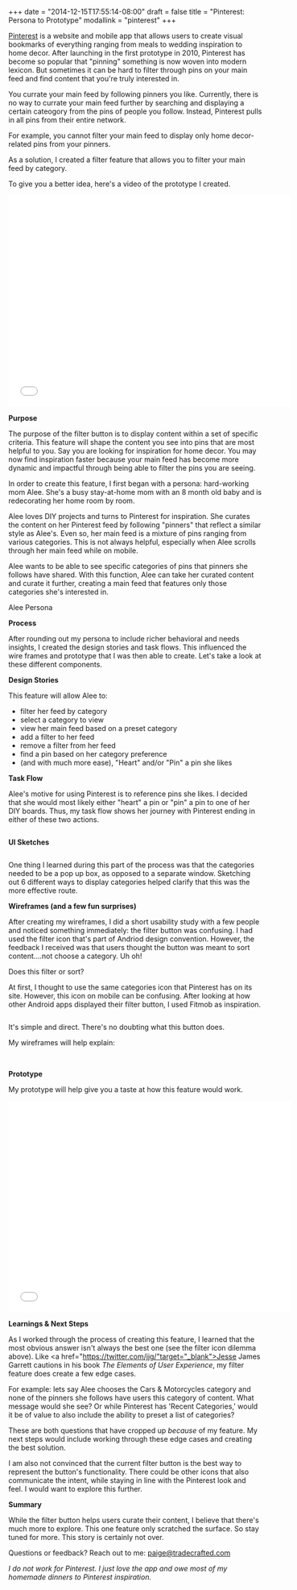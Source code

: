 +++
date = "2014-12-15T17:55:14-08:00"
draft = false
title = "Pinterest: Persona to Prototype"
modallink = "pinterest"
+++

<a href="http://www.pinterest.com" target="_blank">Pinterest</a> is a website and mobile app that allows users to create visual bookmarks of everything ranging from meals to wedding inspiration to home decor. After launching in the first prototype in 2010, Pinterest has become so popular that "pinning" something is now woven into modern lexicon. But sometimes it can be hard to filter through pins on your main feed and find content that you're truly interested in.
 
You currate your main feed by following pinners you like. Currently, there is no way to currate your main feed further by searching and displaying a certain cateogory from the pins of people you follow. Instead, Pinterest pulls in all pins from their entire network. 

For example, you cannot filter your main feed to display only home decor-related pins from your pinners.

As a solution, I created a filter feature that allows you to filter your main feed by category. 

To give you a better idea, here's a video of the prototype I created. 

<iframe width="560" height="420" src="//www.youtube.com/embed/o3G0VbCgDjo" frameborder="0" allowfullscreen></iframe>

**Purpose**

The purpose of the filter button is to display content within a set of specific criteria. This feature will shape the content you see into pins that are most helpful to you. Say you are looking for inspiration for home decor. You may now find inspiration faster because your main feed has become more dynamic and impactful through being able to filter the pins you are seeing. 

In order to create this feature, I first began with a persona: hard-working mom Alee. She's a busy stay-at-home mom with an 8 month old baby and is redecorating her home room by room. 

Alee loves DIY projects and turns to Pinterest for inspiration. She curates the content on her Pinterest feed by following "pinners" that reflect a similar style as Alee's. Even so, her main feed is a mixture of pins ranging from various categories. This is not always helpful, especially when Alee scrolls through her main feed while on mobile. 

Alee wants to be able to see specific categories of pins that pinners she follows have shared. With this function, Alee can take her curated content and curate it further, creating a main feed that features only those categories she's interested in. 

<img class="img-responsive img-centered" src="/images/AleePersona.jpg" alt="">
<div class="image-caption">Alee Persona</div>

**Process**

After rounding out my persona to include richer behavioral and needs insights, I created the design stories and task flows. This influenced the wire frames and prototype that I was then able to create. Let's take a look at these different components.

**Design Stories**

This feature will allow Alee to:

- filter her feed by category
- select a category to view
- view her main feed based on a preset category
- add a filter to her feed
- remove a filter from her feed
- find a pin based on her category preference 
- (and with much more ease), "Heart" and/or "Pin" a pin she likes 
 
**Task Flow**

Alee's motive for using Pinterest is to reference pins she likes. I decided that she would most likely either "heart" a pin or "pin" a pin to one of her DIY boards. Thus, my task flow shows her journey with Pinterest ending in either of these two actions. 

<img class="img-responsive img-centered" src="/images/Pinterest Task Flow.jpg" alt="">

**UI Sketches**

<img class="img-responsive img-centered" src="/images/WireFrames.jpg" alt="">

One thing I learned during this part of the process was that the categories needed to be a pop up box, as opposed to a separate window. Sketching out 6 different ways to display categories helped clarify that this was the more effective route. 

**Wireframes (and a few fun surprises)**

After creating my wireframes, I did a short usability study with a few people and noticed something immediately: the filter button was confusing. 
I had used the filter icon that's part of Andriod design convention. However, the feedback I received was that users thought the button was meant to sort content....not choose a category. Uh oh!

<img class="img-responsive img-centered" src="/images/filter.jpg" alt="">
<div class="image-caption">Does this filter or sort?</div>

At first, I thought to use the same categories icon that Pinterest has on its site. However, this icon on mobile can be confusing. After looking at how other Android apps displayed their filter button, I used Fitmob as inspiration. 

<img class="img-responsive img-centered" src="/images/fitmob.jpg" alt="">

It's simple and direct. There's no doubting what this button does. 

My wireframes will help explain:

<img class="img-responsive img-centered" src="/images/Wireframes 1.jpg" alt="">

<img class="img-responsive img-centered" src="/images/Updatedwireframe.jpg" alt="">

<img class="img-responsive img-centered" src="/images/Wireframes 4.jpg" alt="">

**Prototype**

My prototype will help give you a taste at how this feature would work. 

<iframe width="560" height="420" src="//www.youtube.com/embed/o3G0VbCgDjo" frameborder="0" allowfullscreen></iframe>

**Learnings & Next Steps**

As I worked through the process of creating this feature, I learned that the most obvious answer isn't always the best one (see the filter icon dilemma above). Like <a href="https://twitter.com/jjg/"target="_blank">Jesse James Garrett</a> cautions in his book *The Elements of User Experience*, my filter feature does create a few edge cases. 

For example: lets say Alee chooses the Cars & Motorcycles category and none of the pinners she follows have users this category of content. What message would she see? Or while Pinterest has 'Recent Categories,' would it be of value to also include the ability to preset a list of categories?

These are both questions that have cropped up *because* of my feature. My next steps would include working through these edge cases and creating the best solution. 


I am also not convinced that the current filter button is the best way to represent the button's functionality. There could be other icons that also communicate the intent, while staying in line with the Pinterest look and feel. I would want to explore this further. 

**Summary**

While the filter button helps users curate their content, I believe that there's much more to explore. This one feature only scratched the surface. So stay tuned for more. This story is certainly not over. 

Questions or feedback? Reach out to me: <a href="mailto://paige@tradecrafted.com/">paige@tradecrafted.com</a>

*I do not work for Pinterest. I just love the app and owe most of my homemade dinners to Pinterest inspiration.*

